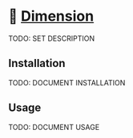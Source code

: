 # 🏡 [Dimension](https://github.com/illallangi/dimension)

TODO: SET DESCRIPTION

## Installation

TODO: DOCUMENT INSTALLATION

## Usage

TODO: DOCUMENT USAGE
